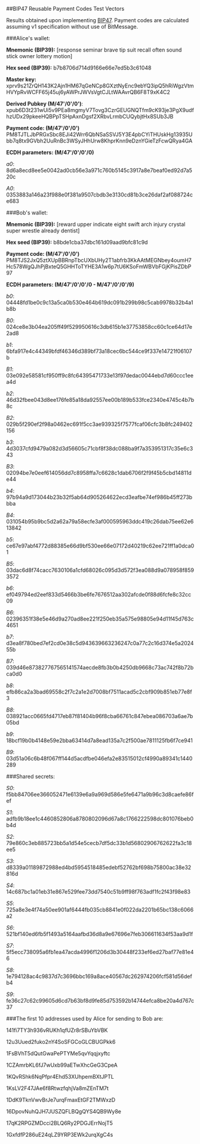##BIP47 Reusable Payment Codes Test Vectors

Results obtained upon implementing [BIP47](https://github.com/bitcoin/bips/blob/master/bip-0047.mediawiki "BIP47 Reusable Payment Codes"). Payment codes are calculated assuming v1 specification without use of BitMessage.

###Alice's wallet:

**Mnemonic (BIP39):** [response seminar brave tip suit recall often sound stick owner lottery motion]

**Hex seed (BIP39):** b7b8706d714d9166e66e7ed5b3c61048

**Master key:**
    xprv9s21ZrQH143K2Ajn1HM67qGeNCp8GXztNyEnc9ebYQ3ipQ5hRiWgzVtmHVYpRvWCFF65j45uj6yAWPrJWVsVgtCJLtWAAvrQB6F8T9xK4C2

**Derived Pubkey (M/47'/0'/0')**:
    xpub6D3t231wUi5v9PEa8mgmyV7Tovg3CzrGEUGNQTfm9cK93je3PgX9udfhzUDx29pkeeHQBPpTSHpAxnDgsf2XRbvLrmbCUQybjtHx8SUb3JB

**Payment code: (M/47'/0'/0')**
PM8TJTLJbPRGxSbc8EJi42Wrr6QbNSaSSVJ5Y3E4pbCYiTHUskHg13935Ubb7q8tx9GVbh2UuRnBc3WSyJHhUrw8KhprKnn9eDznYGieTzFcwQRya4GA

**ECDH parameters: (M/47'/0'/0'/0)**

*a0*: 8d6a8ecd8ee5e0042ad0cb56e3a971c760b5145c3917a8e7beaf0ed92d7a520c

*A0*: 0353883a146a23f988e0f381a9507cbdb3e3130cd81b3ce26daf2af088724ce683

###Bob's wallet:

**Mnemonic (BIP39):** [reward upper indicate eight swift arch injury crystal super wrestle already dentist]

**Hex seed (BIP39):** b8bde1cba37dbc161d09aad9bfc81c9d

**Payment code: (M/47'/0'/0')**
PM8TJS2JxQ5ztXUpBBRnpTbcUXbUHy2T1abfrb3KkAAtMEGNbey4oumH7Hc578WgQJhPjBxteQ5GHHToTYHE3A1w6p7tU6KSoFmWBVbFGjKPisZDbP97

**ECDH parameters: (M/47'/0'/0'/0 - M/47'/0'/0'/9)**

*b0*: 04448fd1be0c9c13a5ca0b530e464b619dc091b299b98c5cab9978b32b4a1b8b

*B0*: 024ce8e3b04ea205ff49f529950616c3db615b1e37753858cc60c1ce64d17e2ad8

*b1*: 6bfa917e4c44349bfdf46346d389bf73a18cec6bc544ce9f337e14721f06107b

*B1*: 03e092e58581cf950ff9c8fc64395471733e13f97dedac0044ebd7d60ccc1eea4d

*b2*: 46d32fbee043d8ee176fe85a18da92557ee00b189b533fce2340e4745c4b7b8c

*B2*: 029b5f290ef2f98a0462ec691f5cc3ae939325f7577fcaf06cfc3b8fc249402156

*b3*: 4d3037cfd9479a082d3d56605c71cbf8f38dc088ba9f7a353951317c35e6c343

*B3*: 02094be7e0eef614056dd7c8958ffa7c6628c1dab6706f2f9f45b5cbd14811de44

*b4*: 97b94a9d173044b23b32f5ab64d905264622ecd3eafbe74ef986b45ff273bbba

*B4*: 031054b95b9bc5d2a62a79a58ecfe3af000595963ddc419c26dab75ee62e613842

*b5*: ce67e97abf4772d88385e66d9bf530ee66e07172d40219c62ee721ff1a0dca01

*B5*: 03dac6d8f74cacc7630106a1cfd68026c095d3d572f3ea088d9a078958f8593572

*b6*: ef049794ed2eef833d5466b3be6fe7676512aa302afcde0f88d6fcfe8c32cc09

*B6*: 02396351f38e5e46d9a270ad8ee221f250eb35a575e98805e94d11f45d763c4651

*b7*: d3ea8f780bed7ef2cd0e38c5d943639663236247c0a77c2c16d374e5a202455b

*B7*: 039d46e873827767565141574aecde8fb3b0b4250db9668c73ac742f8b72bca0d0

*b8*: efb86ca2a3bad69558c2f7c2a1e2d7008bf7511acad5c2cbf909b851eb77e8f3

*B8*: 038921acc0665fd4717eb87f81404b96f8cba66761c847ebea086703a6ae7b05bd

*b9*: 18bcf19b0b4148e59e2bba63414d7a8ead135a7c2f500ae7811125fb6f7ce941

*B9*: 03d51a06c6b48f067ff144d5acdfbe046efa2e83515012cf4990a89341c1440289

###Shared secrets:

*S0*: f5bb84706ee366052471e6139e6a9a969d586e5fe6471a9b96c3d8caefe86fef

*S1*: adfb9b18ee1c4460852806a8780802096d67a8c1766222598dc801076beb0b4d

*S2*: 79e860c3eb885723bb5a1d54e5cecb7df5dc33b1d56802906762622fa3c18ee5

*S3*: d8339a01189872988ed4bd5954518485edebf52762bf698b75800ac38e32816d

*S4*: 14c687bc1a01eb31e867e529fee73dd7540c51b9ff98f763adf1fc2f43f98e83

*S5*: 725a8e3e4f74a50ee901af6444fb035cb8841e0f022da2201b65bc138c6066a2

*S6*: 521bf140ed6fb5f1493a5164aafbd36d8a9e67696e7feb306611634f53aa9d1f

*S7*: 5f5ecc738095a6fb1ea47acda4996f1206d3b30448f233ef6ed27baf77e81e46

*S8*: 1e794128ac4c9837d7c3696bbc169a8ace40567dc262974206fcf581d56defb4

*S9*: fe36c27c62c99605d6cd7b63bf8d9fe85d753592b14744efca8be20a4d767c37

###The first 10 addresses used by Alice for sending to Bob are:

141fi7TY3h936vRUKh1qfUZr8rSBuYbVBK

12u3Uued2fuko2nY4SoSFGCoGLCBUGPkk6

1FsBVhT5dQutGwaPePTYMe5qvYqqjxyftc

1CZAmrbKL6fJ7wUxb99aETwXhcGeG3CpeA

1KQvRShk6NqPfpr4Ehd53XUhpemBXtJPTL

1KsLV2F47JAe6f8RtwzfqhjVa8mZEnTM7t

1DdK9TknVwvBrJe7urqFmaxEtGF2TMWxzD

16DpovNuhQJH7JUSZQFLBQgQYS4QB9Wy8e

17qK2RPGZMDcci2BLQ6Ry2PDGJErrNojT5

1GxfdfP286uE24qLZ9YRP3EWk2urqXgC4s
